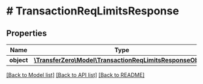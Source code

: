 # # TransactionReqLimitsResponse

## Properties

Name | Type | Description | Notes
------------ | ------------- | ------------- | -------------
**object** | [**\TransferZero\Model\TransactionReqLimitsResponseObject**](TransactionReqLimitsResponseObject.md) |  | [optional] 

[[Back to Model list]](../../README.md#documentation-for-models) [[Back to API list]](../../README.md#documentation-for-api-endpoints) [[Back to README]](../../README.md)



